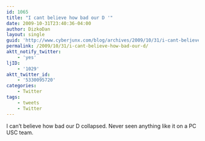 ```yaml
---
id: 1065
title: "I cant believe how bad our D '"
date: 2009-10-31T23:40:36-04:00
author: DizkoDan
layout: single
guid: 'http://www.cyberjunx.com/blog/archives/2009/10/31/i-cant-believe-how-bad-our-d/'
permalink: /2009/10/31/i-cant-believe-how-bad-our-d/
aktt_notify_twitter:
    - 'yes'
ljID:
    - '1029'
aktt_twitter_id:
    - '5330095720'
categories:
    - Twitter
tags:
    - tweets
    - Twitter
---
```


I can’t believe how bad our D collapsed. Never seen anything like it on a PC USC team.